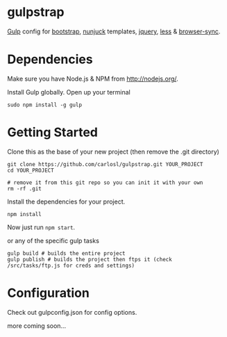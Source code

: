 gulpstrap
=========

[Gulp](https://github.com/wearefractal/gulp) config for [bootstrap](http://getbootstrap.com/), [nunjuck](http://jlongster.github.io/nunjucks/) templates, [jquery](http://jquery.com/), [less](http://lesscss.org/) & [browser-sync](http://www.browsersync.io/).

Dependencies
=========

Make sure you have Node.js & NPM from http://nodejs.org/.

Install Gulp globally. Open up your terminal

```
sudo npm install -g gulp
```

Getting Started
=========

Clone this as the base of your new project (then remove the .git directory)

```
git clone https://github.com/carlosl/gulpstrap.git YOUR_PROJECT
cd YOUR_PROJECT

# remove it from this git repo so you can init it with your own
rm -rf .git 
```

Install the dependencies for your project.

```
npm install
```
Now just run `npm start`.

or any of the specific gulp tasks

```
gulp build # builds the entire project
gulp publish # builds the project then ftps it (check /src/tasks/ftp.js for creds and settings)
```

Configuration
=========

Check out gulpconfig.json for config options.

more coming soon...

